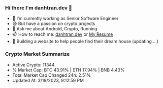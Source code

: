 ### Hi there I'm danhtran.dev 👋

- 🔭 I’m currently working as Senior Software Engineer
- 😄 But have a passion on crypto projects
- 💬 Ask me about Android, Crypto, Running 
- 📫 How to reach me: <a href="https://danhtran.dev" target="_blank">danhtran.dev</a> or <a href="Dan-Resume.pdf" target="_blank">My Resume</a>
- 🌱 Building a website to help people find their dream house (updating ...)

### Crypto Market Summarize
- Active Crypto: 11344
- % Market Cap: BTC 43.91% | ETH 17.94% | BNB 4.43%
- Total Market Cap Changed 24h: 2.51%
- Updated At: 3/18/2023, 9:12:59 PM
